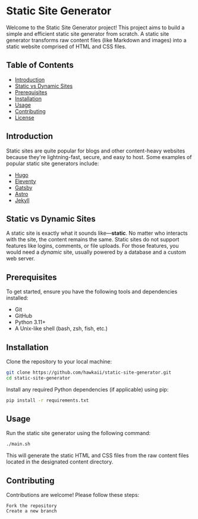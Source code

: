 # Static Site Generator

Welcome to the Static Site Generator project! This project aims to build a simple and efficient static site generator from scratch. A static site generator transforms raw content files (like Markdown and images) into a static website comprised of HTML and CSS files.

## Table of Contents

- [Introduction](#introduction)
- [Static vs Dynamic Sites](#static-vs-dynamic-sites)
- [Prerequisites](#prerequisites)
- [Installation](#installation)
- [Usage](#usage)
- [Contributing](#contributing)
- [License](#license)

## Introduction

Static sites are quite popular for blogs and other content-heavy websites because they're lightning-fast, secure, and easy to host. Some examples of popular static site generators include:

- [Hugo](https://gohugo.io/)
- [Eleventy](https://www.11ty.dev/)
- [Gatsby](https://www.gatsbyjs.com/)
- [Astro](https://astro.build/)
- [Jekyll](https://jekyllrb.com/)

## Static vs Dynamic Sites

A static site is exactly what it sounds like—**static**. No matter who interacts with the site, the content remains the same. Static sites do not support features like logins, comments, or file uploads. For those features, you would need a *dynamic* site, usually powered by a database and a custom web server.

## Prerequisites

To get started, ensure you have the following tools and dependencies installed:

- Git
- GitHub
- Python 3.11+
- A Unix-like shell (bash, zsh, fish, etc.)

## Installation

Clone the repository to your local machine:

```sh
git clone https://github.com/hawkaii/static-site-generator.git
cd static-site-generator
```

Install any required Python dependencies (if applicable) using pip:

```sh
pip install -r requirements.txt
```

## Usage

Run the static site generator using the following command:
```sh
./main.sh

```


This will generate the static HTML and CSS files from the raw content files located in the designated content directory.

## Contributing

Contributions are welcome! Please follow these steps:

    Fork the repository
    Create a new branch

